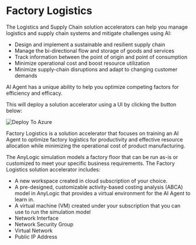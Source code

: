 # Factory Logistics


The Logistics and Supply Chain solution accelerators can help you manage logistics and supply chain systems and mitigate challenges using AI:

- Design and implement a sustainable and resilient supply chain
- Manage the bi-directional flow and storage of goods and services
- Track information between the point of origin and point of consumption
- Minimize operational cost and boost resource utilization
- Minimize supply-chain disruptions and adapt to changing customer demands

AI Agent has a unique ability to help you optimize competing factors for efficiency and efficacy.


This will deploy a solution accelerator using a UI by clicking the button below:

![Deploy To Azure](https://aka.ms/deploytoazurebutton)


Factory Logistics is a solution accelerator that focuses on training an AI Agent to optimize factory logistics for productivity and effective resource allocation while minimizing the operational cost of product manufacturing.

The AnyLogic simulation models a factory floor that can be run as-is or customized to meet your specific business requirements. The Factory Logistics solution accelerator includes:

- A new workspace created in cloud subscription of your choice.
- A pre-designed, customizable activity-based costing analysis (ABCA) model in AnyLogic that provides a virtual environment for the AI Agent to learn in.
- A virtual machine (VM) created under your subscription that you can use to run the simulation model
- Network Interface
- Network Security Group
- Virtual Network
- Public IP Address

